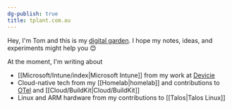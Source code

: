 ```yaml
---
dg-publish: true
title: tplant.com.au
---
```

Hey, I'm Tom and this is my [digital garden](https://maggieappleton.com/garden-history). I hope my notes, ideas, and experiments might help you 😊

At the moment, I'm writing about

* [[Microsoft/Intune/index|Microsoft Intune]] from my work at [Devicie](https://devicie.com/)
* Cloud-native tech from my [[Homelab|homelab]] and contributions to [OTel](https://opentelemetry.io/) and [[Cloud/BuildKit|Cloud/BuildKit]]
* Linux and ARM hardware from my contributions to [[Talos|Talos Linux]]